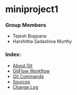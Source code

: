 # miniproject1
### Group Members
* Tejesh Boppana
* Harshitha Sadashiva Murthy
### Index:
* [About Git](about_git.md) 
* [GitFlow Workflow](gitflow_workflow.md) 
* [Git Commands](gitflow_commands.md) 
* [Sources](git_sources.md)
* [Change Log](/ChangeLog.md) 



